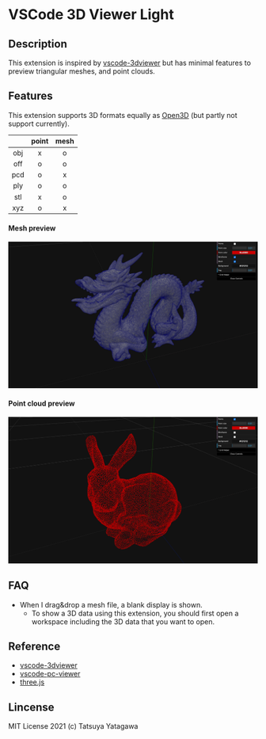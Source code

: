 # VSCode 3D Viewer Light

## Description

This extension is inspired by [vscode-3dviewer](https://github.com/stef-levesque/vscode-3dviewer) but has minimal features to preview triangular meshes, and point clouds.

## Features

This extension supports 3D formats equally as [Open3D](http://www.open3d.org/docs/0.9.0/tutorial/Basic/file_io.html) (but partly not support currently). 

|     | point | mesh |
|:---:|:-----:|:----:|
| obj | x | o |
| off | o | o |
| pcd | o | x |
| ply | o | o |
| stl | x | o |
| xyz | o | x |

#### Mesh preview

![mesh](images/mesh_preview.jpg)

#### Point cloud preview

![mesh](images/point_preview.jpg)

## FAQ

* When I drag&drop a mesh file, a blank display is shown.
    * To show a 3D data using this extension, you should first open a workspace including the 3D data that you want to open.

## Reference

* [vscode-3dviewer](https://github.com/stef-levesque/vscode-3dviewer)
* [vscode-pc-viewer](https://github.com/Obarads/vscode-pc-viewer)
* [three.js](https://threejs.org/)

## Lincense

MIT License 2021 (c) Tatsuya Yatagawa
